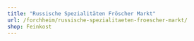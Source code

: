```yaml
---
title: "Russische Spezialitäten Fröscher Markt"
url: /forchheim/russische-spezialitaeten-froescher-markt/
shop: Feinkost
---
```

